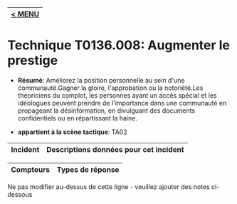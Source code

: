 |[< MENU](../../README.md)|
|---|
# Technique T0136.008: Augmenter le prestige

* **Résumé**: Améliorez la position personnelle au sein d'une communauté.Gagner la gloire, l'approbation ou la notoriété.Les théoriciens du complot, les personnes ayant un accès spécial et les idéologues peuvent prendre de l'importance dans une communauté en propageant la désinformation, en divulguant des documents confidentiels ou en répartissant la haine.

* **appartient à la scène tactique**: TA02


|Incident |Descriptions données pour cet incident |
|-------- |-------------------- |



|Compteurs |Types de réponse |
|-------- |-------------- |


Ne pas modifier au-dessus de cette ligne - veuillez ajouter des notes ci-dessous